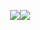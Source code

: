 <p align="center">
<img src="<a href="https://git.io/typing-svg"><img src="https://readme-typing-svg.herokuapp.com?font=Fira+Code&pause=1000&color=5280F7&width=435&lines=Hi%F0%9F%91%8B+I'm+Raghav+Ramteke;Emerging+Embedded+%26+VLSI+Engineer;Chip+Designing+Enthusiast;An+A.I+Geek;Powerlifting+%26+Fitness+Enthusiast;Nice+to+meet+you"

<!--
**RaghavRamteke/RaghavRamteke** is a ✨ _special_ ✨ repository because its `README.md` (this file) appears on your GitHub profile.

Here are some ideas to get you started:

- 🔭 I’m currently working on **Edunet Internship**
- 🌱 I’m currently learning **Electrical, Electronics and Communication Engineering**
- 👯 I’m looking to collaborate on [Some Projects in the future](https://github.com/RaghavRamteke)
- 🤔 I’m looking for help with [suggested additions/modifications on my simple ChatBot](https://github.com/RaghavRamteke/Implementation-of-Chatbot-using-NLP-P4-)
- 💬 Ask me about **Embedded systems/software, Computer-Aided Design(CAD), Very Large Scale Integration (VLSI), Python, MATLAB**
- 📫 How to reach me: **ramtekeraghav1212@gmail.com**
- ⚡ Fun fact: **I have keen interest in 3D-printing machinery and software and plan to learn more about it as a side domain.... I can also pistol-squat 120kg😁**
-->
